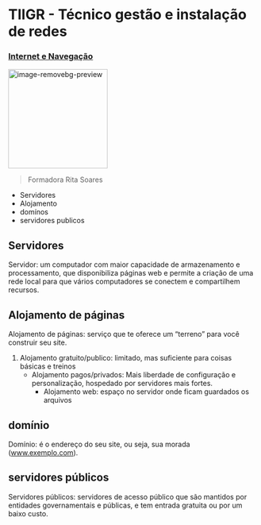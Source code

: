 # TIIGR - Técnico gestão e instalação de redes

### <ins>Internet e Navegação</ins>
<img width="200" height="200" alt="image-removebg-preview" src="https://github.com/user-attachments/assets/956a6b96-b8a0-45be-8d48-c76e35490ed9" />

> Formadora Rita Soares

- Servidores
- Alojamento
- domínos
- servidores publicos


## Servidores

Servidor: um computador com maior capacidade de armazenamento e processamento, que disponibiliza páginas web e permite a criação de uma rede local para que vários computadores se conectem e compartilhem recursos.

## Alojamento de páginas

Alojamento de páginas: serviço que te oferece um “terreno” para você construir seu site. 

1. Alojamento gratuito/publico: limitado, mas suficiente para coisas básicas e treinos
   - Alojamento pagos/privados: Mais liberdade de configuração e personalização, hospedado por servidores mais fortes. 
     - Alojamento web: espaço no servidor onde ficam guardados os arquivos

## **domínio**

Domínio: é o endereço do seu site, ou seja, sua morada (www.exemplo.com). 

## servidores públicos

Servidores públicos: servidores de acesso público que são mantidos por entidades governamentais e públicas, e tem entrada gratuita ou por um baixo custo.  
